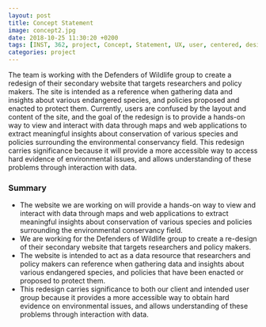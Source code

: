 ```yaml
---
layout: post
title: Concept Statement
image: concept2.jpg
date: 2018-10-25 11:30:20 +0200
tags: [INST, 362, project, Concept, Statement, UX, user, centered, design, defenders, wildlife]
categories: project
---
```


 The team is working with the Defenders of Wildlife group to create a redesign of their secondary website that targets researchers and policy makers. The site is intended as a reference when gathering data and insights about various endangered species, and policies proposed and enacted to protect them. Currently, users are confused by the layout and content of the site, and the goal of the redesign is to provide a hands-on way to view and interact with data through maps and web applications to extract meaningful insights about conservation of various species and policies surrounding the environmental conservancy field. This redesign carries significance because it will provide a more accessible way to access hard evidence of environmental issues, and allows understanding of these problems through interaction with data.



### Summary

- The website we are working on will provide a hands-on way to view and interact with data through maps and web applications to extract meaningful insights about conservation of various species and policies surrounding the environmental conservancy field. 
- We are working for the Defenders of Wildlife group to create a re-design of their secondary website that targets researchers and policy makers.
- The website is intended to act as a data resource that researchers and policy makers can reference when gathering data and insights about various endangered species, and policies that have been enacted or proposed to protect them.
- This redesign carries significance to both our client and intended user group because it provides a more accessible way to obtain hard evidence on environmental issues, and allows understanding of these problems through interaction with data.
